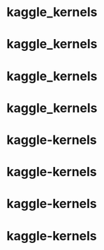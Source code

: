 # kaggle_kernels
# kaggle_kernels
# kaggle_kernels
# kaggle_kernels
# kaggle-kernels
# kaggle-kernels
# kaggle-kernels
# kaggle-kernels
